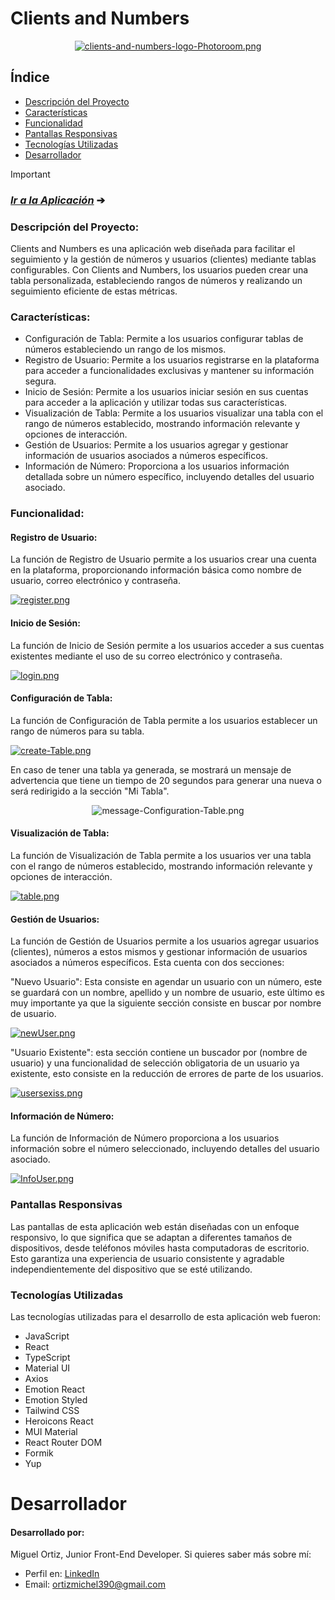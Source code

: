 # Clients and Numbers

<p align="center">
    <a href="https://postimg.cc/MnVLVsWT">
        <img src="https://i.postimg.cc/dVxKMXp8/clients-and-numbers-logo-Photoroom.png" alt="clients-and-numbers-logo-Photoroom.png">
    </a>
</p>

## Índice

- [Descripción del Proyecto](#descripción-del-proyecto)
- [Características](#características)
- [Funcionalidad](#funcionalidad)
- [Pantallas Responsivas](#pantallas-responsivas)
- [Tecnologías Utilizadas](#tecnologías-utilizadas)
- [Desarrollador](#desarrollador)

> [!IMPORTANT]
> 
> ### [***Ir a la Aplicación***](https://clients-and-numbers.netlify.app) ➔

### Descripción del Proyecto:

Clients and Numbers es una aplicación web diseñada para facilitar el seguimiento y la gestión de números y usuarios (clientes) mediante tablas configurables. Con Clients and Numbers, los usuarios pueden crear una tabla personalizada, estableciendo rangos de números y realizando un seguimiento eficiente de estas métricas.

### Características:

- Configuración de Tabla: Permite a los usuarios configurar tablas de números estableciendo un rango de los mismos.
- Registro de Usuario: Permite a los usuarios registrarse en la plataforma para acceder a funcionalidades exclusivas y mantener su información segura.
- Inicio de Sesión: Permite a los usuarios iniciar sesión en sus cuentas para acceder a la aplicación y utilizar todas sus características.
- Visualización de Tabla: Permite a los usuarios visualizar una tabla con el rango de números establecido, mostrando información relevante y opciones de interacción.
- Gestión de Usuarios: Permite a los usuarios agregar y gestionar información de usuarios asociados a números específicos.
- Información de Número: Proporciona a los usuarios información detallada sobre un número específico, incluyendo detalles del usuario asociado.

### Funcionalidad:

#### Registro de Usuario:

La función de Registro de Usuario permite a los usuarios crear una cuenta en la plataforma, proporcionando información básica como nombre de usuario, correo electrónico y contraseña.

[![register.png](https://i.postimg.cc/TYQz69dc/register.png)](https://postimg.cc/BXLY5218)

#### Inicio de Sesión:

La función de Inicio de Sesión permite a los usuarios acceder a sus cuentas existentes mediante el uso de su correo electrónico y contraseña.

[![login.png](https://i.postimg.cc/jdq1Z7Hn/login.png)](https://postimg.cc/xq7gdqF9)

#### Configuración de Tabla:

La función de Configuración de Tabla permite a los usuarios establecer un rango de números para su tabla.

[![create-Table.png](https://i.postimg.cc/sXR6SQfX/create-Table.png)](https://postimg.cc/rdQN2prX)

En caso de tener una tabla ya generada, se mostrará un mensaje de advertencia que tiene un tiempo de 20 segundos para generar una nueva o será redirigido a la sección "Mi Tabla". 

<p align="center">
  <img src="https://i.postimg.cc/Bbk2T2S1/message-Configuration-Table.png" alt="message-Configuration-Table.png">
</p>

#### Visualización de Tabla:

La función de Visualización de Tabla permite a los usuarios ver una tabla con el rango de números establecido, mostrando información relevante y opciones de interacción.

[![table.png](https://i.postimg.cc/w3K7TpcS/table.png)](https://postimg.cc/N24gpZn4)

#### Gestión de Usuarios:

La función de Gestión de Usuarios permite a los usuarios agregar usuarios (clientes), números a estos mismos y gestionar información de usuarios asociados a números específicos.
Esta cuenta con dos secciones:

"Nuevo Usuario": Esta consiste en agendar un usuario con un número, este se guardará con un nombre, apellido y un nombre de usuario, este último es muy importante ya que la siguiente sección consiste en buscar por nombre de usuario.

[![newUser.png](https://i.postimg.cc/0jPQKfJN/newUser.png)](https://postimg.cc/BL7sd2pW)

"Usuario Existente": esta sección contiene un buscador por (nombre de usuario) y una funcionalidad de selección obligatoria de un usuario ya existente, esto consiste en la reducción de errores de parte de los usuarios.

[![usersexiss.png](https://i.postimg.cc/6pJvBdMy/usersexiss.png)](https://postimg.cc/4mPd5hkg)

#### Información de Número:

La función de Información de Número proporciona a los usuarios información sobre el número seleccionado, incluyendo detalles del usuario asociado.

[![InfoUser.png](https://i.postimg.cc/VvtXF47P/InfoUser.png)](https://postimg.cc/n9HsFKb3)

### Pantallas Responsivas 

Las pantallas de esta aplicación web están diseñadas con un enfoque responsivo, lo que significa que se adaptan a diferentes tamaños de dispositivos, desde teléfonos móviles hasta computadoras de escritorio. Esto garantiza una experiencia de usuario consistente y agradable independientemente del dispositivo que se esté utilizando.

### Tecnologías Utilizadas

Las tecnologías utilizadas para el desarrollo de esta aplicación web fueron:

- JavaScript
- React
- TypeScript
- Material UI
- Axios
- Emotion React
- Emotion Styled
- Tailwind CSS
- Heroicons React
- MUI Material
- React Router DOM
- Formik
- Yup

# Desarrollador

#### Desarrollado por:
Miguel Ortiz, Junior Front-End Developer. 
Si quieres saber más sobre mí:
- Perfil en: [LinkedIn](https://www.linkedin.com/in/miguel-ortiz-9736b32a5/)
- Email: ortizmichel390@gmail.com
